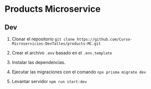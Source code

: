 # Products Microservice

## Dev

1. Clonar el repositorio
`git clone https://github.com/Curso-Microservicios-DevTalles/products-MC.git`

2. Crear el archivo `.env` basado en el `.env.template`

3. Instalar las dependencias.

4. Ejecutar las migraciones con el comando
`npx prisma migrate dev`

5. Levantar servidor
`npm run start:dev`